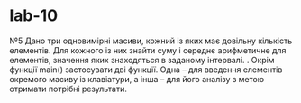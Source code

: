 # lab-10
№5
Дано три одновимірні масиви, кожний із яких має довільну кількість елементів. Для кожного із них знайти суму і середнє арифметичне для елементів, значення яких знаходяться в заданому інтервалі. . Окрім функції main() застосувати дві функції. Одна – для введення елементів окремого масиву із клавіатури, а інша – для його аналізу з метою отримати потрібні результати.
